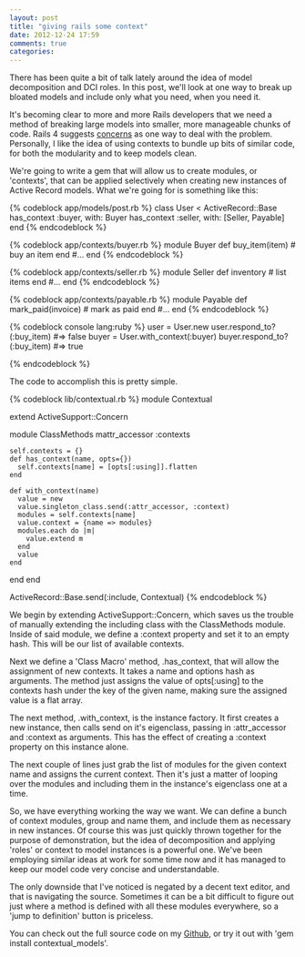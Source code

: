 ```yaml
---
layout: post
title: "giving rails some context"
date: 2012-12-24 17:59
comments: true
categories: 
---
```


There has been quite a bit of talk lately around the idea of model decomposition and DCI roles.  In this post, we'll look at one way to break up bloated models and include only what you need, when you need it.

<!--more-->

It's becoming clear to more and more Rails developers that we need a method of breaking large models into smaller, more manageable chunks of code.
Rails 4 suggests [concerns](https://gist.github.com/1014971) as one way to deal with the problem.  Personally, I like the idea of using contexts to bundle
up bits of similar code, for both the modularity and to keep models clean.

We're going to write a gem that will allow us to create modules, or 'contexts', that can be applied selectively when creating new instances of Active Record models.
What we're going for is something like this:

{% codeblock app/models/post.rb %}
class User < ActiveRecord::Base
  has_context :buyer, with: Buyer
  has_context :seller, with: [Seller, Payable]
end
{% endcodeblock %}

{% codeblock app/contexts/buyer.rb %}
module Buyer
  def buy_item(item)
    # buy an item
  end
  #...
end
{% endcodeblock %}

{% codeblock app/contexts/seller.rb %}
module Seller
  def inventory
    # list items
  end
  #...
end
{% endcodeblock %}


{% codeblock app/contexts/payable.rb %}
module Payable
  def mark_paid(invoice)
    # mark as paid
  end
  #...
end
{% endcodeblock %}

{% codeblock console lang:ruby %}
user = User.new
user.respond_to?(:buy_item)       #=> false
buyer = User.with_context(:buyer)
buyer.respond_to?(:buy_item)      #=> true

{% endcodeblock %}

The code to accomplish this is pretty simple.

{% codeblock lib/contextual.rb %}
module Contextual

  extend ActiveSupport::Concern

  module ClassMethods
    mattr_accessor :contexts

    self.contexts = {}
    def has_context(name, opts={})
      self.contexts[name] = [opts[:using]].flatten
    end

    def with_context(name)
      value = new
      value.singleton_class.send(:attr_accessor, :context)
      modules = self.contexts[name]
      value.context = {name => modules}
      modules.each do |m|
        value.extend m
      end
      value
    end
  end
end

ActiveRecord::Base.send(:include, Contextual)
{% endcodeblock %}

We begin by extending ActiveSupport::Concern, which saves us the trouble of manually extending the including class with the ClassMethods module.
Inside of said module, we define a :context property and set it to an empty hash.  This will be our list of available contexts.

Next we define a 'Class Macro' method, .has_context, that will allow the assignment of new contexts.  It takes a name and options hash as arguments.
The method just assigns the value of opts[:using] to the contexts hash under the key of the given name, making sure the assigned value is a flat array.

The next method, .with_context, is the instance factory.  It first creates a new instance, then calls send on it's eigenclass, passing in :attr_accessor and :context as arguments.
This has the effect of creating a :context property on this instance alone.

The next couple of lines just grab the list of modules for the given context name and assigns the current context.  Then it's just a matter of looping over the modules and including them in the instance's eigenclass one at a time.

So, we have everything working the way we want.  We can define a bunch of context modules, group and name them, and include them as necessary in new instances.  Of course this was just quickly thrown together for the purpose of demonstration, but the idea of decomposition and applying 'roles' or context to model instances is a powerful one.
We've been employing similar ideas at work for some time now and it has managed to keep our model code very concise and understandable.

The only downside that I've noticed is negated by a decent text editor, and that is navigating the source.  Sometimes it can be a bit difficult to figure out just where a method is defined with all these modules everywhere, so a 'jump to definition' button is priceless.

You can check out the full source code on my [Github](https://github.com/jmartin2683/contextual), or try it out with 'gem install contextual_models'.



